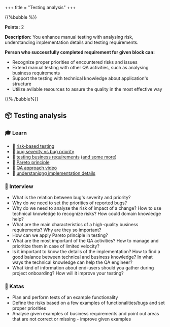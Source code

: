 +++
title = "Testing analysis"
+++

{{%bubble %}}

**Points:** 2

**Description:** You enhance manual testing with analysing risk, understanding implementation details and testing requirements.

**Person who successfully completed requirement for given block can:**
- Recognize proper priorities of encountered risks and issues
- Extend manual testing with other QA activities, such as analysing business requirements
- Support the testing with technical knowledge about application's structure
- Utilize avilable resources to assure the quality in the most effective way

{{% /bubble%}}

## **📦 Testing analysis**

### **🎓 Learn**

- 📗 [risk-based testing](https://www.stickyminds.com/article/risk-based-testing-test-only-what-matters-0)
- 📗 [bug severity vs bug priority](https://www.browserstack.com/guide/bug-severity-vs-priority)
- 📗 [testing business requirements](https://techbeacon.com/app-dev-testing/5-key-attributes-requirements-testing-know-you-code) ([and some more](https://djangostars.com/blog/testing-qa-requirements/))
- 📗 [Pareto principle](https://qarea.com/blog/understanding-pareto-principle-use-software-development)
- 📗 [QA approach video](https://www.youtube.com/watch?v=JYk6p5it6dk&feature=emb_title&ab_channel=SelleoSoftwareOutsourcing)
- 📗 [understanigng implementation details](https://sqa.stackexchange.com/questions/8110/how-much-should-a-tester-understand-and-rely-on-implementation-details)

### **🎤  Interview**

- What is the relation between bug's severity and priority?
- Why do we need to set the priorities of reported bugs?
- Why do we need to analyse the risk of impact of a change? How to use technical knowledge to recognize risks? How could domain knowledge help?
- What are the main characteristics of a high-quality business requirements? Why are they so important?
- How can we apply Pareto principle in testing?
- What are the most important of the QA activities? How to manage and prioritize them in case of limited velocity?
- Is it important to know the details of the implementation? How to find a good balance between technical and business knowledge? In what ways the technical knowledge can help the QA engineer?
- What kind of information about end-users should you gather during project onboarding? How will it improve your testing?

### **📝 Katas**

- Plan and perform tests of an example functionality
- Define the risks based on a few examples of functionalities/bugs and set proper priorities
- Analyse given examples of business requirements and point out areas that are not correct or missing - improve given examples